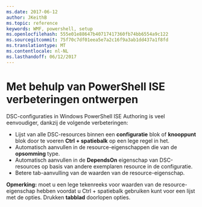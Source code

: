 ```yaml
---
ms.date: 2017-06-12
author: JKeithB
ms.topic: reference
keywords: WMF, powershell, setup
ms.openlocfilehash: 555e01e88647b40717417360fb74bb6554a9c122
ms.sourcegitcommit: 75f70c7df01eea5e7a2c16f9a3ab1dd437a1f8fd
ms.translationtype: MT
ms.contentlocale: nl-NL
ms.lasthandoff: 06/12/2017
---
```

# <a name="authoring-improvements-using-powershell-ise"></a>Met behulp van PowerShell ISE verbeteringen ontwerpen

DSC-configuraties in Windows PowerShell ISE Authoring is veel eenvoudiger, dankzij de volgende verbeteringen:

- Lijst van alle DSC-resources binnen een **configuratie** blok of **knooppunt** blok door te voeren **Ctrl + spatiebalk** op een lege regel in het.
- Automatisch aanvullen in de resource-eigenschappen die van de **opsomming** type.
- Automatisch aanvullen in de **DependsOn** eigenschap van DSC-resources op basis van andere exemplaren resource in de configuratie.
- Betere tab-aanvulling van de waarden van de resource-eigenschap.

**Opmerking:** moet u een lege tekenreeks voor waarden van de resource-eigenschap hebben voordat u Ctrl + spatiebalk gebruiken kunt voor een lijst met de opties. Drukken **tabblad** doorlopen opties.

